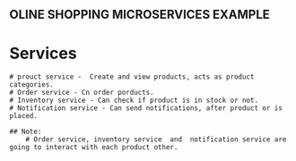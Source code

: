 ## OLINE SHOPPING MICROSERVICES EXAMPLE

# Services

    # prouct service -  Create and view products, acts as product categories.
    # Order service - Cn order porducts.
    # Inventory service - Can check if product is in stock or not.
    # Notification service - Can send notifications, after product or is placed.
    
    ## Note: 
        # Order service, inventory service  and  notification service are going to interact with each product other.
